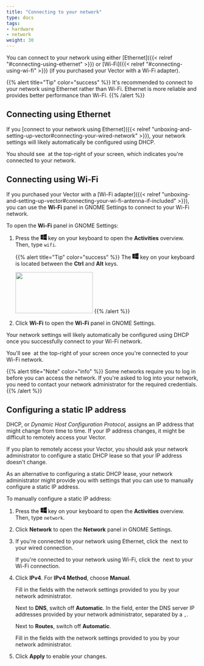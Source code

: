 ```yaml
---
title: "Connecting to your network"
type: docs
tags:
- hardware
- network
weight: 30
---
```


You can connect to your network using either
[Ethernet]({{< relref "#connecting-using-ethernet" >}}) or
[Wi-Fi]({{< relref "#connecting-using-wi-fi" >}}) (if you purchased your
Vector with a Wi-Fi adapter).

{{% alert title="Tip" color="success" %}}
It's recommended to connect to your network using Ethernet rather than Wi-Fi.
Ethernet is more reliable and provides better performance than Wi-Fi.
{{% /alert %}}

## Connecting using Ethernet

If you
[connect to your network using Ethernet]({{< relref "unboxing-and-setting-up-vector#connecting-your-wired-network" >}}),
your network settings will likely automatically be configured using DHCP.

You should see <img src="/lib/images/nm-device-wired-symbolic.svg" alt=""> at the
top-right of your screen, which indicates you're connected to your network.

## Connecting using Wi-Fi

If you purchased your Vector with a
[Wi-Fi adapter]({{< relref "unboxing-and-setting-up-vector#connecting-your-wi-fi-antenna-if-included" >}}),
you can use the **Wi-Fi** panel in GNOME Settings to connect to your Wi-Fi
network.

To open the **Wi-Fi** panel in GNOME Settings:

<!-- TODO: Replace svg element, below, with something less ugly. -->
1. Press the
   <svg xmlns="http://www.w3.org/2000/svg" width="16" height="16" fill="currentColor" class="bi bi-windows" viewBox="0 0 16 16">
     <path d="M6.555 1.375 0 2.237v5.45h6.555V1.375zM0 13.795l6.555.933V8.313H0v5.482zm7.278-5.4.026 6.378L16 16V8.395H7.278zM16 0 7.33 1.244v6.414H16V0z"/>
   </svg> key on your keyboard to open the **Activities** overview. Then, type `wifi`.

   {{% alert title="Tip" color="success" %}}
   The
   <svg xmlns="http://www.w3.org/2000/svg" width="16" height="16" fill="currentColor" class="bi bi-windows" viewBox="0 0 16 16">
     <path d="M6.555 1.375 0 2.237v5.45h6.555V1.375zM0 13.795l6.555.933V8.313H0v5.482zm7.278-5.4.026 6.378L16 16V8.395H7.278zM16 0 7.33 1.244v6.414H16V0z"/>
   </svg> key on your keyboard is located between the **Ctrl** and **Alt** keys.

   <img src="/lib/images/super-key.svg" width="203" height="108" alt="">
   {{% /alert %}}

1. Click **Wi-Fi** to open the **Wi-Fi** panel in GNOME Settings.

Your network settings will likely automatically be configured using DHCP once
you successfully connect to your Wi-Fi network.

You'll see <img src="/lib/images/nm-signal-100-symbolic.svg" alt=""> at the
top-right of your screen once you're connected to your Wi-Fi network.

{{% alert title="Note" color="info" %}}
Some networks require you to log in before you can access the network. If
you're asked to log into your network, you need to contact your network
administrator for the required credentials.
{{% /alert %}}

## Configuring a static IP address

DHCP, or _Dynamic Host Configuration Protocol_, assigns an IP address that
might change from time to time. If your IP address changes, it might be
difficult to remotely access your Vector.

If you plan to remotely access your Vector, you should ask your network
administrator to configure a static DHCP lease so that your IP address doesn't
change.

As an alternative to configuring a static DHCP lease, your network
administrator might provide you with settings that you can use to manually
configure a static IP address.

To manually configure a static IP address:

1. Press the
   <svg xmlns="http://www.w3.org/2000/svg" width="16" height="16" fill="currentColor" class="bi bi-windows" viewBox="0 0 16 16">
     <path d="M6.555 1.375 0 2.237v5.45h6.555V1.375zM0 13.795l6.555.933V8.313H0v5.482zm7.278-5.4.026 6.378L16 16V8.395H7.278zM16 0 7.33 1.244v6.414H16V0z"/>
   </svg> key on your keyboard to open the **Activities** overview. Then, type `network`.

1. Click **Network** to open the **Network** panel in GNOME Settings.

1. If you're connected to your network using Ethernet, click the
   <img src="/lib/images/settings-symbolic.svg" alt=""> next to your wired connection.

   If you're connected to your network using Wi-Fi, click the
   <img src="/lib/images/settings-symbolic.svg" alt=""> next to your Wi-Fi connection.

1. Click **IPv4**. For **IPv4 Method**, choose **Manual**.

   Fill in the fields with the network settings provided to you by your
   network administrator.

   Next to **DNS**, switch off **Automatic**. In the field, enter the DNS
   server IP addresses provided by your network administrator, separated by a
   `,`.

   Next to **Routes**, switch off **Automatic**.

   Fill in the fields with the network settings provided to you by your
   network administrator.

1. Click **Apply** to enable your changes.
